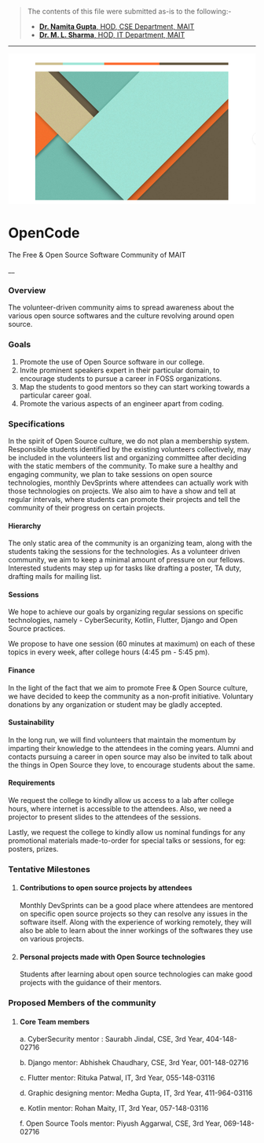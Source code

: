 > The contents of this file were submitted as-is to the following:-
> - [**Dr. Namita Gupta**, HOD, CSE Department, MAIT](https://cse.mait.ac.in/index.php/cse/hod-s-message)
> - [**Dr. M. L. Sharma**, HOD, IT Department, MAIT](https://it.mait.ac.in/index.php/it/hod-s-message)

--------------------

![front](front.png)

# OpenCode

The Free & Open Source Software Community of MAIT

__

### Overview

The volunteer-driven community aims to spread awareness about the various open source softwares and the culture revolving around open source.

### Goals

1. Promote the use of Open Source software in our college.
2. Invite prominent speakers expert in their particular domain, to encourage students to pursue a career in FOSS organizations.
3. Map the students to good mentors so they can start working towards a particular career goal.
4. Promote the various aspects of an engineer apart from coding.
   
### Specifications

In the spirit of Open Source culture, we do not plan a membership system. Responsible students identified by the existing volunteers collectively, may be included in the volunteers list and organizing committee after deciding with the static members of the community.
To make sure a healthy and engaging community, we plan to take sessions on open source technologies, monthly DevSprints where attendees can actually work with those technologies on projects. We also aim to have a show and tell at regular intervals, where students can promote their projects and tell the community of their progress on certain projects.

#### Hierarchy

The only static area of the community is an organizing team, along with the students taking the sessions for the technologies. As a volunteer driven community, we aim to keep a minimal amount of pressure on our fellows. Interested students may step up for tasks like drafting a poster, TA duty, drafting mails for mailing list.

#### Sessions
We hope to achieve our goals by organizing regular sessions on specific technologies, namely - CyberSecurity, Kotlin, Flutter, Django and Open Source practices.

We propose to have one session (60 minutes at maximum) on each of these topics in every week, after college hours (4:45 pm - 5:45 pm).

#### Finance

In the light of the fact that we aim to promote Free & Open Source culture, we have decided to keep the community as a non-profit initiative. Voluntary donations by any organization or student may be gladly accepted.

#### Sustainability

In the long run, we will find volunteers that maintain the momentum by imparting their knowledge to the attendees in the coming years.
Alumni and contacts pursuing a career in open source may also be invited to talk about the things in Open Source they love, to encourage students about the same.

#### Requirements

We request the college to kindly allow us access to a lab after college hours, where internet is accessible to the attendees.
Also, we need a projector to present slides to the attendees of the sessions.

Lastly, we request the college to kindly allow us nominal fundings for any promotional materials made-to-order for special talks or sessions, for eg: posters, prizes.

### Tentative Milestones

1. #### Contributions to open source projects by attendees

    Monthly DevSprints can be a good place where attendees are mentored on specific open source projects so they can resolve any issues in the software itself.
    Along with the experience of working remotely, they will also be able to learn about the inner workings of the softwares they use on various projects.

2. #### Personal projects made with Open Source technologies 
    
    Students after learning about open source technologies can make good projects with the guidance of their mentors.

### Proposed Members of the community

1. #### Core Team members
   
   a. CyberSecurity mentor : Saurabh Jindal, CSE, 3rd Year, 404-148-02716

   b. Django mentor: Abhishek Chaudhary, CSE, 3rd Year, 001-148-02716
   
   c. Flutter mentor: Rituka Patwal, IT, 3rd Year,  055-148-03116
   
   d. Graphic designing mentor: Medha Gupta, IT, 3rd Year, 411-964-03116
   
   e. Kotlin mentor: Rohan Maity, IT, 3rd Year, 057-148-03116
   
   f. Open Source Tools mentor: Piyush Aggarwal, CSE, 3rd Year, 069-148-02716



